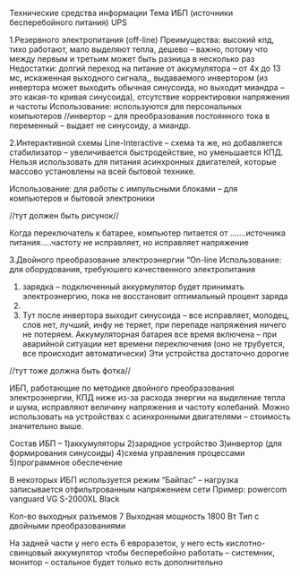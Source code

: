 Технические средства информации
Тема ИБП (источники бесперебойного питания)
UPS

1.Резервного электропитания (off-line)
Преимущества: высокий кпд, тихо работают, мало выделяют тепла, дешево – важно, потому что между первым и третьим может быть разница в несколько раз
Недостатки: долгий переход на питание от аккумулятора – от 4х до 13 мс, искаженная выходного сигнала,, выдаваемого инвертором (из инвертора может выходить обычная синусоида, но выходит миандра – это какая-то кривая синусоида), отсутствие корректировки напряжения и частоты
Использование: используются для персональных компьютеров
//инвертор – для преобразования постоянного тока в переменный – выдает не синусоиду, а миандр.

2.Интерактивной схемы Line-Interactive – схема та же, но добавляется стабилизатор – увеличивается быстродействие, но уменьшается КПД.
Нельзя использовать для питания асинхронных двигателей, которые массово установлены на всей бытовой технике.

Использование: для работы с импульсными блоками – для компьютеров и бытовой электроники

//тут должен быть рисунок//

Когда переключатель к батарее, компьютер питается от …….источника питания…..частоту не исправляет, но исправляет напряжение

3.Двойного преобразование электроэнергии “On-line
Использование: для оборудования, требуюшего качественного электропитания

1. зарядка – подключенный аккурмулятор будет принимать электроэнергию, пока не восстановит оптимальный процент заряда
2.
3. Тут после инвертора выходит синусоида – все исправляет, молодец, слов нет, лучший, инфу не теряет, при перепаде напряжения ничего не потеряем. Аккумуляторная батарея все время включена – при аварийной ситуации нет времени переключения (оно не трубуется, все происходит автоматически)
   Эти устройства достаточно дорогие

//тут тоже должна быть фотка//

ИБП, работающие по методике двойного преобразования электроэнергии, КПД ниже из-за расхода энергии на выделение тепла и шума, исправляют величину напряжения и частоту колебаний. Можно использовать на устройствах с асинхронными двигателями – стоимость значительно выше.

Состав ИБП – 1)аккумуляторы 2)зарядное устройство 3)инвертор (для формирования синусоиды) 4)схема управления процессами 5)программное обеспечение

В некоторых ИБП используется режим “Байпас” – нагрузка записывается отфильтрованным напряжением сети
Пример: powercom vanguard VG S-2000XL Black

Кол-во выходных разъемов 7
Выходная мощность 1800 Вт
Тип с двойными преобразованиями

На задней части у него есть 6 евроразеток, у него есть кислотно-свинцовый аккумулятор
чтобы бесперебойно работать – системник, монитор – остальное будет только есть дополнительно
